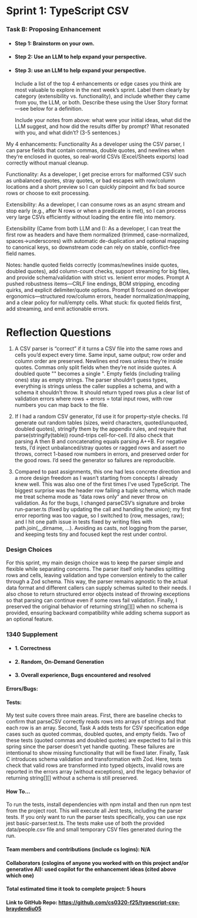 # Sprint 1: TypeScript CSV

### Task B: Proposing Enhancement

- #### Step 1: Brainstorm on your own.

- #### Step 2: Use an LLM to help expand your perspective.

- #### Step 3: use an LLM to help expand your perspective.

    Include a list of the top 4 enhancements or edge cases you think are most valuable to explore in the next week’s sprint. Label them clearly by category (extensibility vs. functionality), and include whether they came from you, the LLM, or both. Describe these using the User Story format—see below for a definition. 

    Include your notes from above: what were your initial ideas, what did the LLM suggest, and how did the results differ by prompt? What resonated with you, and what didn’t? (3-5 sentences.) 

My 4 enhancements:
Functionality
As a developer using the CSV parser, I can parse fields that contain commas, double quotes, and newlines when they’re enclosed in quotes, so real-world CSVs (Excel/Sheets exports) load correctly without manual cleanup.

Functionality:
As a developer, I get precise errors for malformed CSV such as unbalanced quotes, stray quotes, or bad escapes with row/column locations and a short preview so I can quickly pinpoint and fix bad source rows or choose to exit processing.

Extensibility:
As a developer, I can consume rows as an async stream and stop early (e.g., after N rows or when a predicate is met), so I can process very large CSVs efficiently without loading the entire file into memory.

Extensibility (Came from both LLM and I):
As a developer, I can treat the first row as headers and have them normalized (trimmed, case-normalized, spaces→underscores) with automatic de-duplication and optional mapping to canonical keys, so downstream code can rely on stable, conflict-free field names.

Notes:
handle quoted fields correctly (commas/newlines inside quotes, doubled quotes), add column-count checks, support streaming for big files, and provide schema/validation with strict vs. lenient error modes. Prompt A pushed robustness items—CRLF line endings, BOM stripping, encoding quirks, and explicit delimiter/quote options. Prompt B focused on developer ergonomics—structured row/column errors, header normalization/mapping, and a clear policy for null/empty cells. What stuck: fix quoted fields first, add streaming, and emit actionable errors.

# Reflection Questions

1) A CSV parser is “correct” if it turns a CSV file into the same rows and cells you’d expect every time. Same input, same output; row order and column order are preserved. Newlines end rows unless they’re inside quotes. Commas only split fields when they’re not inside quotes. A doubled quote "" becomes a single ". Empty fields (including trailing ones) stay as empty strings. The parser shouldn’t guess types, everything is strings unless the caller supplies a schema, and with a schema it shouldn’t throw. It should return typed rows plus a clear list of validation errors where rows + errors = total input rows, with row numbers you can map back to the file.

2) If I had a random CSV generator, I’d use it for property-style checks. I’d generate out random tables (sizes, weird characters, quoted/unquoted, doubled quotes), stringify them by the appendix rules, and require that parse(stringify(table)) round-trips cell-for-cell. I’d also check that parsing A then B and concatenating equals parsing A++B. For negative tests, I’d inject unbalanced/stray quotes or ragged rows and assert no throws, correct 1-based row numbers in errors, and preserved order for the good rows. I’d seed the generator so failures are reproducible.

3) Compared to past assignments, this one had less concrete direction and a more design freedom as I wasn’t starting from concepts I already knew well. This was also one of the first times I've used TypeScript. The biggest surprise was the header row failing a tuple schema, which made me treat schema mode as “data rows only” and never throw on validation. As for the bugs, I changed parseCSV’s signature and broke run-parser.ts (fixed by updating the call and handling the union); my first error reporting was too vague, so I switched to {row, messages, raw}; and I hit one path issue in tests fixed by writing files with path.join(__dirname, …). Avoiding as casts, not logging from the parser, and keeping tests tiny and focused kept the rest under control.
### Design Choices
For this sprint, my main design choice was to keep the parser simple and flexible while separating concerns. The parser itself only handles splitting rows and cells, leaving validation and type conversion entirely to the caller through a Zod schema. This way, the parser remains agnostic to the actual data format and different callers can supply schemas suited to their needs. I also chose to return structured error objects instead of throwing exceptions so that parsing can continue even if some rows fail validation. Finally, I preserved the original behavior of returning string[][] when no schema is provided, ensuring backward compatibility while adding schema support as an optional feature.

### 1340 Supplement

- #### 1. Correctness

- #### 2. Random, On-Demand Generation

- #### 3. Overall experience, Bugs encountered and resolved
#### Errors/Bugs:
#### Tests: 
My test suite covers three main areas. First, there are baseline checks to confirm that parseCSV correctly reads rows into arrays of strings and that each row is an array. Second, Task A adds tests for CSV specification edge cases such as quoted commas, doubled quotes, and empty fields. Two of these tests (quoted commas and doubled quotes) are expected to fail in this spring since the parser doesn’t yet handle quoting. These failures are intentional to show missing functionality that will be fixed later. Finally, Task C introduces schema validation and transformation with Zod. Here, tests check that valid rows are transformed into typed objects, invalid rows are reported in the errors array (without exceptions), and the legacy behavior of returning string[][] without a schema is still preserved.
#### How To…
To run the tests, install dependencies with npm install and then run npm test from the project root. This will execute all Jest tests, including the parser tests. If you only want to run the parser tests specifically, you can use npx jest basic-parser.test.ts. The tests make use of both the provided data/people.csv file and small temporary CSV files generated during the run.
#### Team members and contributions (include cs logins): N/A

#### Collaborators (cslogins of anyone you worked with on this project and/or generative AI): used copilot for the enhancement ideas (cited above which one)
#### Total estimated time it took to complete project: 5 hours
#### Link to GitHub Repo: https://github.com/cs0320-f25/typescript-csv-braydendiu05
